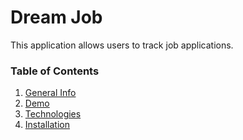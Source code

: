 # Dream Job

This application allows users to track job applications. 

### Table of Contents
1. [General Info](#-General-Info)
2. [Demo](#-Demo)
3. [Technologies](#-Technologies)
4. [Installation](#-Installation)

